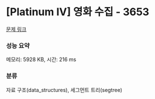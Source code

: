 # [Platinum IV] 영화 수집 - 3653 

[문제 링크](https://www.acmicpc.net/problem/3653) 

### 성능 요약

메모리: 5928 KB, 시간: 216 ms

### 분류

자료 구조(data_structures), 세그먼트 트리(segtree)

